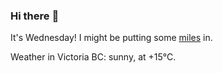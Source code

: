 ### Hi there :wave:

It's Wednesday! I might be putting some [miles](https://www.strava.com/athletes/889963) in.

Weather in Victoria BC: sunny, at +15°C.
